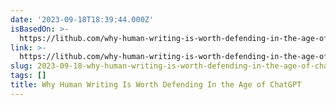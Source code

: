 ```yaml
---
date: '2023-09-18T18:39:44.000Z'
isBasedOn: >-
  https://lithub.com/why-human-writing-is-worth-defending-in-the-age-of-chatgpt/?utm_source=pocket-newtab-en-us
link: >-
  https://lithub.com/why-human-writing-is-worth-defending-in-the-age-of-chatgpt/?utm_source=pocket-newtab-en-us
slug: 2023-09-18-why-human-writing-is-worth-defending-in-the-age-of-chatgpt
tags: []
title: Why Human Writing Is Worth Defending In the Age of ChatGPT
---
```


